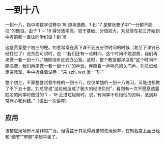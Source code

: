 # 一到十八

一到十八，指中考数学试卷中 $18$ 道填选题，$1$ 到 $17$ 是整张卷子中"一分都不能扣"的题目。由于 $1 \sim 18$ 得分效率高、较于基础、分值较大，刘总曾在初三开始到中考前都一直让同学们做 $1$ 到 $18$.

这是贯穿整个初三的梗。刘总常常在离下课不到五分钟时间的时候（甚至下课铃已经打过了）没东西可讲时，说：“我们还有一点时间。这个时间不能浪费，我们再来做一套一到十八。”随即阔步走去办公室。这时，整个教室都洋溢着“这个时间不能浪费，我们再来做一套一到十八”的声音。伴随着一声响亮的关门声，刘总已经走进教室，手中折叠着试卷：“来 szh, wxt 发一下。”

整个初三，不算整套试卷中练的一到十八，仅仅单独的一到十八练习，可能也都做了不下五十套。刘总曾说“这给他造成了极大的经济负担”，看到有一次不愿意透露姓名的同学将做过的 $1 \sim 18$ 丢进垃圾桶时，说，”有同学不珍惜他的资料，感到非常痛心和纠结。”（语出一次讲座）

## 应用

该梗应用场景不是非常广泛，但得益于其高得离谱的使用频率，在知名度上面已经和“细节”“审题”平起平坐了。
